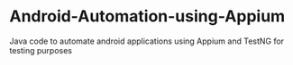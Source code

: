 # Android-Automation-using-Appium
Java code to automate android applications using Appium and TestNG for testing purposes
